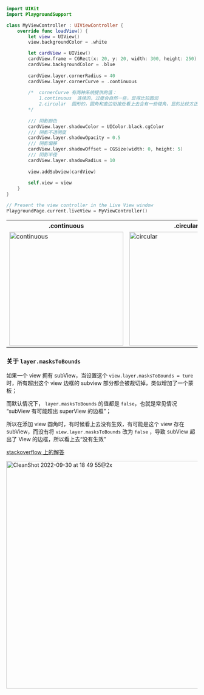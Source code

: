 ``` swift
import UIKit
import PlaygroundSupport

class MyViewController : UIViewController {
    override func loadView() {
        let view = UIView()
        view.backgroundColor = .white

        let cardView = UIView()
        cardView.frame = CGRect(x: 20, y: 20, width: 300, height: 250)
        cardView.backgroundColor = .blue
        
        cardView.layer.cornerRadius = 40
        cardView.layer.cornerCurve = .continuous
        
        /*  cornerCurve 有两种系统提供的值：
            1.continuous  连续的，过度会自然一些，显得比较圆润
            2.circular  圆形的，圆角和直边衔接处看上去会有一些棱角，显的比较方正
        */
        
        /// 阴影颜色
        cardView.layer.shadowColor = UIColor.black.cgColor
        /// 阴影不透明度
        cardView.layer.shadowOpacity = 0.5
        /// 阴影偏移
        cardView.layer.shadowOffset = CGSize(width: 0, height: 5)
        /// 阴影半径
        cardView.layer.shadowRadius = 10
        
        view.addSubview(cardView)
    
        self.view = view
    }
}

// Present the view controller in the Live View window
PlaygroundPage.current.liveView = MyViewController()

```

<table>
    <tr>
        <th>
            .continuous
        </th>
        <th>
            .circular
        </th>
    </tr>
    <tr>
        <td>
            <img width="300" alt="continuous" src="https://user-images.githubusercontent.com/47806196/193244052-b2cd97e0-b0b3-4d9f-b28e-2cb6ca1436b9.png">
        </td>
            <td><img width="300" alt="circular" src="https://user-images.githubusercontent.com/47806196/193244243-344d2aff-ea97-4c4f-aa84-cfb59dc92cbb.png">
        </td>
    </tr>
</table>



### 关于 `layer.masksToBounds`

如果一个 view 拥有 subView，当设置这个 `view.layer.masksToBounds = ture` 时，所有超出这个 view 边框的 subview 部分都会被裁切掉，类似增加了一个蒙板；

而默认情况下， `layer.masksToBounds` 的值都是 `false`，也就是常见情况 “subView 有可能超出 superView 的边框”；

所以在添加 view 圆角时，有时候看上去没有生效，有可能是这个 view  存在 subView，而没有将 `view.layer.masksToBounds` 改为 `false` ，导致 subView 超出了 View 的边框，所以看上去“没有生效”

[stackoverflow 上的解答](https://stackoverflow.com/a/67999436/19647318)

<img width="600" alt="CleanShot 2022-09-30 at 18 49 55@2x" src="https://user-images.githubusercontent.com/47806196/193254489-120ec42a-c0dc-4e86-b9a7-e2e24f0668bc.png">

